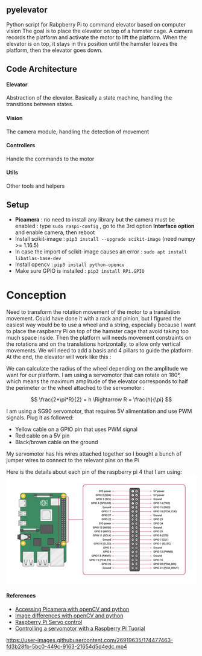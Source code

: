 ## pyelevator
Python script for Rabpberry Pi to command elevator based on computer vision
The goal is to place the elevator on top of a hamster cage. A camera records the platform and activate the motor to lift the platform. When the elevator is on top, it stays in this position until the hamster leaves the platform, then the elevator goes down.


## Code Architecture

#### Elevator
Abstraction of the elevator. Basically a state machine, handling the transitions between states.
#### Vision
The camera module, handling the detection of movement
#### Controllers
Handle the commands to the motor
#### Utils
Other tools and helpers

## Setup
- **Picamera** : no need to install any library but the camera must be enabled : type `sudo raspi-config` , go to the 3rd option **Interface option** and enable camera, then reboot
- Install scikit-image : `pip3 install --upgrade scikit-image` (need numpy >= 1.16.5)
- In case the import of scikit-image causes an error : `sudo apt install libatlas-base-dev`
- Install opencv : `pip3 install python-opencv`
- Make sure GPIO is installed : `pip3 install RPi.GPIO`


# Conception
Need to transform the rotation movement of the motor to a translation movement. Could have done it with a rack and pinion, but I figured the easiest way would be to use a wheel and a string, especially because I want to place the raspberry Pi on top of the hamster cage that avoid taking too much space inside.
Then the platform will needs movement constraints on the rotations and on the translations horizontally, to allow only vertical movements. We will need to add a basis and 4 pillars to guide the platform. At the end, the elevator will work like this :

We can calculate the radius of the wheel depending on the amplitude we want for our platform. I am using a servomotor that can rotate on 180°, which means the maximum amplitude of the elevator corresponds to half the perimeter or the wheel attached to the servomotor :

$$ \frac{2*\pi*R}{2} = h \Rightarrow R = \frac{h}{\pi} $$

I am using a SG90 servomotor, that requires 5V alimentation and use PWM signals. Plug it as followed:
- Yellow cable on a GPIO pin that uses PWM signal
- Red cable on a 5V pin
- Black/brown cable on the ground

My servomotor has his wires attached together so I bought a bunch of jumper wires to connect to the relevant pins on the Pi

Here is the details about each pin of the raspberry pi 4 that I am using: 
![GitHub Image](/raspberry-pins.png)


#### References
- [Accessing Picamera with openCV and python](https://www.pyimagesearch.com/2015/03/30/accessing-the-raspberry-pi-camera-with-opencv-and-python/)
- [Image differences with openCV and python](https://www.pyimagesearch.com/2017/06/19/image-difference-with-opencv-and-python/)
- [Raspberry Pi Servo control](https://techatronic.com/raspberry-pi-servo-control/)
- [Controlling a servomotor with a Raspberry Pi Tuorial](https://embeddedcircuits.com/raspberry-pi/tutorial/controlling-a-servo-motor-with-raspberry-pi-tutorial)


https://user-images.githubusercontent.com/26919635/174477463-fd3b28fb-5bc0-449c-9163-21654d5d4edc.mp4


